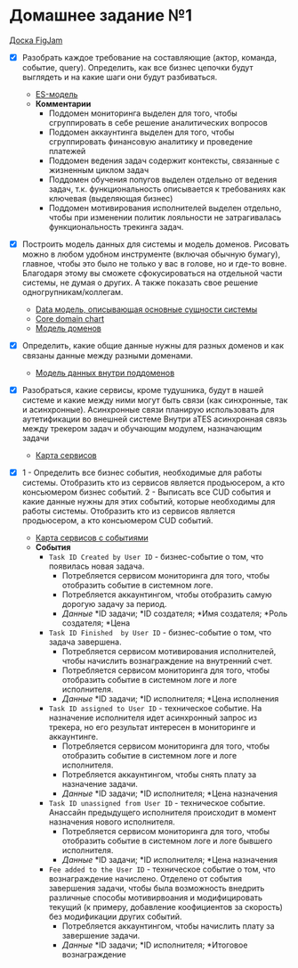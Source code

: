 # Домашнее задание №1

[Доска FigJam](https://www.figma.com/file/Ge5Zslipb7gqV0YJta12Mb/aTES?type=whiteboard&node-id=0%3A1&t=IlnV8lPWDGEEVPsF-1)

-[x] Разобрать каждое требование на составляющие (актор, команда, событие, query). Определить, как все бизнес цепочки 
будут выглядеть и на какие шаги они будут разбиваться.
  - [ES-модель](es-model.png)
  - **Комментарии**
    - Поддомен мониторинга выделен для того, чтобы сгруппировать в себе решение аналитических вопросов
    - Поддомен аккаунтинга выделен для того, чтобы сгруппировать финансовую аналитику и проведение платежей
    - Поддомен ведения задач содержит контексты, связанные с жизненным циклом задач
    - Поддомен обучения попугов выделен отдельно от ведения задач, т.к. функциональность описывается к требованиях как 
    ключевая (выделяющая бизнес)
    - Поддомен мотивирования исполнителей выделен отдельно, чтобы при изменении политик лояльности не затрагивалась 
    функциональность трекинга задач.

-[x] Построить модель данных для системы и модель доменов. Рисовать можно в любом удобном инструменте (включая обычную 
бумагу), главное, чтобы это было не только у вас в голове, но и где-то вовне. Благодаря этому вы сможете сфокусироваться
на отдельной части системы, не думая о других. А также показать свое решение одногрупникам/коллегам.
  - [Data модель, описывающая основные сущности системы](data-model-general.png)
  - [Core domain chart](core-domain-chart.png)
  - [Модель доменов](domain-model.png)

-[x] Определить, какие общие данные нужны для разных доменов и как связаны данные между разными доменами.
  - [Модель данных внутри поддоменов](data-in-subdomain.png)

-[x] Разобраться, какие сервисы, кроме тудушника, будут в нашей системе и какие между ними могут быть связи (как 
синхронные, так и асинхронные).
Асинхронные связи планирую использовать для аутетификации во внешней системе
Внутри aTES асинхронная связь между трекером задач и обучающим модулем, назначающим задачи
  - [Карта сервисов](service-map.png)

-[x] 1 - Определить все бизнес события, необходимые для работы системы. Отобразить кто из сервисов является продьюсером, а 
кто консьюмером бизнес событий.
2 - Выписать все CUD события и какие данные нужны для этих событий, которые необходимы для работы системы. Отобразить 
кто из сервисов является продьюсером, а кто консьюмером CUD событий.
  - [Карта сервисов с событиями](events-producing-consuming.png)
  - **События**
    - `Task ID Created by User ID` - бизнес-событие о том, что появилась новая задача. 
      - Потребляется сервисом мониторинга для того, чтобы отобразить событие в системном логе.
      - Потребляется аккаунтингом, чтобы отобразить самую дорогую задачу за период.
      - *Данные* *ID задачи; *ID создателя; *Имя создателя; *Роль создателя; *Цена
    - `Task ID Finished  by User ID` - бизнес-событие о том, что задача завершена.
      - Потребляется сервисом мотивирования исполнителей, чтобы начислить вознаграждение на внутренний счет. 
      - Потребляется сервисом мониторинга для того, чтобы отобразить событие в системном логе и логе исполнителя.
      - *Данные* *ID задачи; *ID исполнителя; *Цена исполнения
    - `Task ID assigned to User ID` - техническое событие. На назначение исполнителя идет асинхронный запрос из трекера, 
    но его результат интересен в мониторинге и аккаунтинге. 
      - Потребляется сервисом мониторинга для того, чтобы отобразить событие в системном логе и логе исполнителя. 
      - Потребляется аккаунтингом, чтобы снять плату за назначение задачи.
      - *Данные* *ID задачи; *ID исполнителя; *Цена назначения
    - `Task ID unassigned from User ID` - техническое событие. Анассайн предыдущего исполнителя происходит в момент
    назначения нового исполнителя.
      - Потребляется сервисом мониторинга для того, чтобы отобразить событие в системном логе и логе бывшего исполнителя.
      - *Данные* *ID задачи; *ID исполнителя; *Цена назначения
    - `Fee added to the User ID` - техническое событие о том, что вознаграждение начислено. Отделено от события
    завершения задачи, чтобы была возможность внедрить различные способы мотивирвоания и модифицировать текущий
    (к примеру, добавление коофициентов за скорость) без модификации других событий.
      - Потребляется аккаунтингом, чтобы начислить плату за завершение задачи.
      - *Данные* *ID задачи; *ID исполнителя; *Итоговое вознаграждение